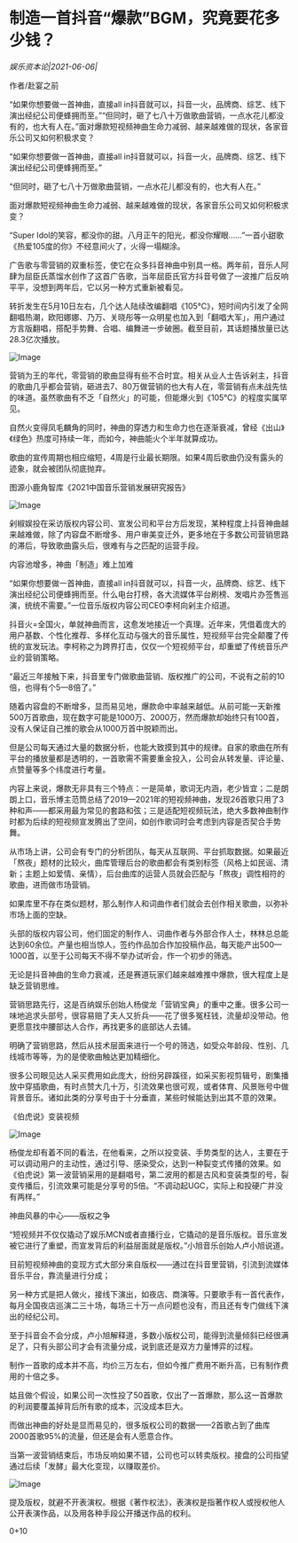 # 制造一首抖音“爆款”BGM，究竟要花多少钱？

*娱乐资本论|2021-06-06|*

作者/赴宴之前

“如果你想要做一首神曲，直接all in抖音就可以，抖音一火，品牌商、综艺、线下演出经纪公司便蜂拥而至。”“但同时，砸了七八十万做歌曲营销，一点水花儿都没有的，也大有人在。”面对爆款短视频神曲生命力减弱、越来越难做的现状，各家音乐公司又如何积极求变？

“如果你想要做一首神曲，直接all in抖音就可以，抖音一火，品牌商、综艺、线下演出经纪公司便蜂拥而至。”

“但同时，砸了七八十万做歌曲营销，一点水花儿都没有的，也大有人在。”

面对爆款短视频神曲生命力减弱、越来越难做的现状，各家音乐公司又如何积极求变？

“Super Idol的笑容，都没你的甜。八月正午的阳光，都没你耀眼……”一首小甜歌《热爱105度的你》不经意间火了，火得一塌糊涂。

广告歌与零营销的双重标签，使它在众多抖音神曲中别具一格。两年前，音乐人阿肆为屈臣氏蒸馏水创作了这首广告歌，当年屈臣氏官方抖音号做了一波推广后反响平平，没想到两年后，它以另一种方式重新被看见。

转折发生在5月10日左右，几个达人陆续改编翻唱《105℃》，短时间内引发了全网翻唱热潮，欧阳娜娜、乃万、关晓彤等一众明星也加入到「翻唱大军」，用户通过方言版翻唱，搭配手势舞、合唱、编舞进一步破圈。截至目前，其话题播放量已达28.3亿次播放。

![Image](https://mmbiz.qpic.cn/mmbiz_jpg/jNZszpkibXx87XeBvPQ6aEtoOlBoBLAEBYjxHefEYNkjc857unJCZuS60ia2sJKZPoWZFehWOTA6W4TZqq1WFWHw/640?wx_fmt=jpeg&tp=webp&wxfrom=5&wx_lazy=1&wx_co=1)

营销为王的年代，零营销的歌曲显得有些不合时宜。相关从业人士告诉剁主，抖音的歌曲几乎都会营销，砸进去7、80万做营销的也大有人在，零营销有点未战先怯的味道。虽然歌曲有不乏「自然火」的可能，但能爆火到《105℃》的程度实属罕见。

自然火变得凤毛麟角的同时，神曲的穿透力和生命力也在逐渐衰减，曾经《出山》《绿色》热度可持续一年，而如今，神曲能火个半年就算成功。

歌曲的宣传周期也相应缩短，4周是行业最长期限。如果4周后歌曲仍没有露头的迹象，就会被团队彻底抛弃。

图源小鹿角智库《2021中国音乐营销发展研究报告》

![Image](https://mmbiz.qpic.cn/mmbiz_jpg/jNZszpkibXx87XeBvPQ6aEtoOlBoBLAEBm4yZ3ZeStxWFMen2yicLaLVDXxNjpFMk7eAOe07rCPTRMQzrXVJ1weQ/640?wx_fmt=jpeg&tp=webp&wxfrom=5&wx_lazy=1&wx_co=1)

剁椒娱投在采访版权内容公司、宣发公司和平台方后发现，某种程度上抖音神曲越来越难做，除了内容盘不断增多、用户审美变迁外，更多地在于多数公司营销思路的滞后，导致歌曲露头后，很难有与之匹配的运营手段。

内容池增多，神曲「制造」难上加难

“如果你想要做一首神曲，直接all in抖音就可以，抖音一火，品牌商、综艺、线下演出经纪公司便蜂拥而至。什么电台打榜，各大流媒体平台刷榜、发唱片办签售巡演，统统不需要。”一位音乐版权内容公司CEO李柯向剁主介绍道。

抖音火=全国火，单就神曲而言，这愈发地接近一个真理。近年来，凭借着庞大的用户基数、个性化推荐、多样化互动与强大的音乐属性，短视频平台完全颠覆了传统的宣发玩法。李柯称之为跨界打击，仅仅一个短视频平台，却重塑了传统音乐产业的营销策略。

“最近三年接触下来，抖音里专门做歌曲营销、版权推广的公司，不说有之前的10倍，也得有个5—8倍了。”

随着内容盘的不断增多，显而易见地，爆款命中率越来越低。从前可能一天新推500万首歌曲，现在数字可能是1000万、2000万，然而爆款却始终只有100首，没有人保证自己推的歌会从1000万首中脱颖而出。

但是公司每天通过大量的数据分析，也能大致摸到其中的规律。自家的歌曲在所有平台的播放量都是透明的，一首歌需不需要重金投入，公司会从转发量、评论量、点赞量等多个纬度进行考量。

内容上来说，爆款无非具有三个特点：一是简单，歌词无内涵，老少皆宜；二是朗朗上口，音乐博主范筒总结了2019—2021年的短视频神曲，发现26首歌只用了3种和声——都采用最为常见的套路和弦；三是适配短视频玩法，绝大多数神曲制作时都为后续的短视频宣发腾出了空间，如创作歌词时会考虑到内容是否契合手势舞。

从市场上讲，公司会有专门的分析团队，每天从互联网、平台抓取数据。如果最近「熬夜」题材的比较火，曲库管理后台的歌曲都会有类别标签（风格上如民谣、清新；主题上如爱情、亲情），后台曲库的运营人员就会匹配与「熬夜」调性相符的歌曲，进而做市场营销。

如果库里不存在类似题材，那么制作人和词曲作者们就会去创作相关歌曲，以弥补市场上面的空缺。

头部的版权内容公司，他们固定的制作人、词曲作者与外部合作人士，林林总总能达到60余位。产量也相当惊人，签约作品加合作加投稿作品，每天能产出500—1000首，以至于公司每天不得不举办试听会，作一个初步的筛选。

无论是抖音神曲的生命力衰减，还是赛道玩家们越来越难推中爆款，很大程度上是缺乏营销思维。

营销思路先行，这是百纳娱乐创始人杨俊龙「营销宝典」的重中之重。很多公司一味地追求头部号，很容易赔了夫人又折兵——花了很多冤枉钱，流量却没带动。他更愿意找中腰部达人合作，再找更多的底部达人去铺。

明确了营销思路，然后从技术层面来进行一个号的筛选，如受众年龄段、性别、几线城市等等，为的是使歌曲触达更加精细化。

很多公司眼见达人采买费用如此庞大，纷纷另辟蹊径，如采买影视剪辑号，剧集播放中穿插歌曲，有时点赞大几十万，引流效果也很可观，或者体育、风景账号中做背景音乐。诸如此类的分享号由于十分垂直，某些时候能达到出其不意的效果。

《伯虎说》变装视频

![Image](https://mmbiz.qpic.cn/mmbiz_jpg/jNZszpkibXx87XeBvPQ6aEtoOlBoBLAEBDwNZ0Td7dibxmJNxnzpdDQFkHBTcurlBpaawUFTxscGfNwMoXxGUJFw/640?wx_fmt=jpeg&tp=webp&wxfrom=5&wx_lazy=1&wx_co=1)

杨俊龙却有着不同的看法，在他看来，之所以投变装、手势类型的达人，主要在于可以调动用户的主动性，通过引导、感染受众，达到一种裂变式传播的效果。如《伯虎说》第一波营销采用的是翻唱号，第二波用的都是古风和变装类型的号，裂变传播后，引流效果可能是分享号的5倍。“不调动起UGC，实际上和投硬广并没有两样。”

神曲风暴的中心——版权之争

“短视频并不仅仅撬动了娱乐MCN或者直播行业，它撬动的是音乐版权。音乐宣发被它进行了重塑，而宣发背后的利益层面就是版权。”小旭音乐创始人卢小旭说道。

目前短视频神曲的变现方式大部分来自版权——通过在抖音里营销，引流到流媒体音乐平台，靠流量进行分成；

另一种方式是把人做火，接线下演出，如夜店、商演等。只要歌手有一首代表作，每月全国夜店巡演二三十场，每场三十万一点问题也没有，而且还有专门做线下演出的经纪公司。

至于抖音会不会分成，卢小旭解释道，多数小版权公司，能得到流量倾斜已经很满足了，只有头部公司才会有流量分成，说到底还是双方力量博弈的过程。

制作一首歌的成本并不高，均价三万左右，但如今推广费用不断升高，已有制作费用的十倍之多。

姑且做个假设，如果公司一次性投了50首歌，仅出了一首爆款，那么这一首爆款的利润要覆盖掉背后所有歌的成本，沉没成本巨大。

而做出神曲的好处是显而易见的，很多版权公司的数据——2首歌占到了曲库2000首歌95%的流量，但还是会有人愿意合作。

当第一波营销结束后，市场反响如果不错，公司也可以转卖版权。接盘的公司指望通过后续「发酵」最大化变现，以赚取差价。

![Image](https://mmbiz.qpic.cn/mmbiz_jpg/jNZszpkibXx87XeBvPQ6aEtoOlBoBLAEB96JNbo0B2ZnjVIVowoibibLffkicC8E9yDBicSt3L9icrbG0fDLMbI0JjMw/640?wx_fmt=jpeg&tp=webp&wxfrom=5&wx_lazy=1&wx_co=1)

提及版权，就避不开表演权。根据《著作权法》，表演权是指著作权人或授权他人公开表演作品，以及用各种手段公开播送作品的权利。

0+10

